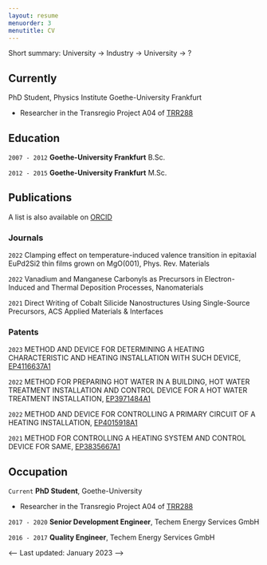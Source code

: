 ```yaml
---
layout: resume
menuorder: 3
menutitle: CV
---
```


Short summary: University -> Industry -> University -> ?

## Currently

PhD Student, Physics Institute Goethe-University Frankfurt
- Researcher in the Transregio Project A04 of [TRR288](https://transregio288.org/)

## Education

`2007 - 2012`
__Goethe-University Frankfurt__
B.Sc.

`2012 - 2015`
__Goethe-University Frankfurt__
M.Sc.


## Publications

 A list is also available on [ORCID](https://orcid.org/0000-0001-5199-2415) 

### Journals

`2022`
Clamping effect on temperature-induced valence transition in epitaxial EuPd2Si2 thin films grown on MgO(001), Phys. Rev. Materials

`2022`
Vanadium and Manganese Carbonyls as Precursors in Electron-Induced and Thermal Deposition Processes, Nanomaterials

`2021`
Direct Writing of Cobalt Silicide Nanostructures Using Single-Source Precursors, ACS Applied Materials & Interfaces  

### Patents

`2023`
METHOD AND DEVICE FOR DETERMINING A HEATING CHARACTERISTIC AND HEATING INSTALLATION WITH SUCH DEVICE,
[EP4116637A1](https://worldwide.espacenet.com/patent/search?q=pn%3DEP4116637A1)
 
`2022`
METHOD FOR PREPARING HOT WATER IN A BUILDING, HOT WATER TREATMENT INSTALLATION AND CONTROL DEVICE FOR A HOT WATER TREATMENT INSTALLATION,
[EP3971484A1](https://worldwide.espacenet.com/patent/search?q=pn%3DEP3971484A1)

`2022` 
METHOD AND DEVICE FOR CONTROLLING A PRIMARY CIRCUIT OF A HEATING INSTALLATION,
[EP4015918A1](https://worldwide.espacenet.com/patent/search?q=pn%3DEP4015918A1)

`2021` 
METHOD FOR CONTROLLING A HEATING SYSTEM AND CONTROL DEVICE FOR SAME,
[EP3835667A1](https://worldwide.espacenet.com/patent/search?q=pn%3DEP3835667A1) 

## Occupation

`Current`
__PhD Student__, Goethe-University 
- Researcher in the Transregio Project A04 of [TRR288](https://transregio288.org/)

`2017 - 2020`
__Senior Development Engineer__, Techem Energy Services GmbH 

`2016 - 2017`
__Quality Engineer__, Techem Energy Services GmbH 

<-- Last updated: January 2023 -->
